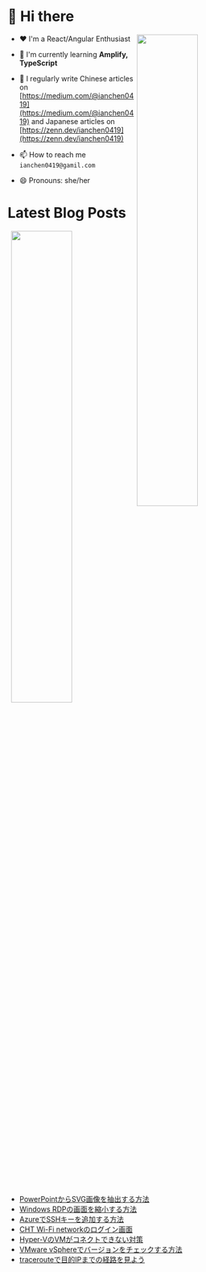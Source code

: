 # 👋 Hi there

<p><img align="right" width="49%" src="https://github-readme-stats.vercel.app/api/top-langs?username=ianchen0419&show_icons=true&locale=en&layout=compact&count_private=false"/></p>


- ❤️ I'm a React/Angular Enthusiast

- 🌱 I'm currently learning **Amplify, TypeScript**

- 📝 I regularly write Chinese articles on [https://medium.com/@ianchen0419](https://medium.com/@ianchen0419) and Japanese articles on [https://zenn.dev/ianchen0419](https://zenn.dev/ianchen0419)

- 📫 How to reach me `ianchen0419@gamil.com`

- 😄 Pronouns: she/her 

# Latest Blog Posts

<p><img align="right" width="49%" src="https://github-readme-stats.vercel.app/api?username=ianchen0419&show_icons=true"/></p>

<!-- BLOG-POST-LIST:START -->
- [PowerPointからSVG画像を抽出する方法](https://zenn.dev/ianchen0419/articles/1cc9704838e9e5)
- [Windows RDPの画面を縮小する方法](https://zenn.dev/ianchen0419/articles/b78dd5af935da1)
- [AzureでSSHキーを追加する方法](https://zenn.dev/ianchen0419/articles/556ffcf8debf59)
- [CHT Wi-Fi networkのログイン画面](https://zenn.dev/ianchen0419/articles/f775cdbb881358)
- [Hyper-VのVMがコネクトできない対策](https://zenn.dev/ianchen0419/articles/15ac40b1788aca)
- [VMware vSphereでバージョンをチェックする方法](https://zenn.dev/ianchen0419/articles/da7bed7b0f47fc)
- [tracerouteで目的IPまでの経路を見よう](https://zenn.dev/ianchen0419/articles/5553477a891fb0)
<!-- BLOG-POST-LIST:END -->

